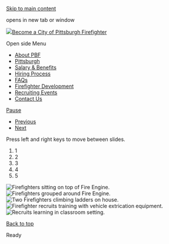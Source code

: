 [Skip to main content](https://www.pittsburghpa.gov/Safety/Fire/Firefighter-Recruitment/Fire-Recruitment-Rotating-Banner#main-content)

opens in new tab or window

[![](https://www.pittsburghpa.gov/files/ocwebsite/0fee673f-8406-4186-8bfa-f8f286f9eaca/logo.png?w=69)Become a City of Pittsburgh Firefighter](https://www.pittsburghpa.gov/Safety/Fire/Firefighter-Recruitment)

Open side Menu

- [About PBF](https://www.pittsburghpa.gov/Safety/Fire/Firefighter-Recruitment/About-PBF)
- [Pittsburgh](https://www.pittsburghpa.gov/Safety/Fire/Firefighter-Recruitment/Pittsburgh)
- [Salary & Benefits](https://www.pittsburghpa.gov/Safety/Fire/Firefighter-Recruitment/Salary-Benefits)
- [Hiring Process](https://www.pittsburghpa.gov/Safety/Fire/Firefighter-Recruitment/Hiring-Process)
- [FAQs](https://www.pittsburghpa.gov/Safety/Fire/Firefighter-Recruitment/FAQs)
- [Firefighter Development](https://www.pittsburghpa.gov/Safety/Fire/Firefighter-Recruitment/Firefighter-Development)
- [Recruiting Events](https://www.pittsburghpa.gov/Safety/Fire/Firefighter-Recruitment/Recruiting-Events)
- [Contact Us](https://www.pittsburghpa.gov/Safety/Fire/Firefighter-Recruitment/Contact-Us)

[Pause](https://www.pittsburghpa.gov/Safety/Fire/Firefighter-Recruitment/Fire-Recruitment-Rotating-Banner#)

- [Previous](https://www.pittsburghpa.gov/Safety/Fire/Firefighter-Recruitment/Fire-Recruitment-Rotating-Banner#)
- [Next](https://www.pittsburghpa.gov/Safety/Fire/Firefighter-Recruitment/Fire-Recruitment-Rotating-Banner#)

Press left and right keys to move between slides.

1. 1
2. 2
3. 3
4. 4
5. 5

![Firefighters sitting on top of Fire Engine.](https://www.pittsburghpa.gov/files/assets/city/v/1/public-safety/images/fire-recruitment/1.jpg)![Firefighters grouped around Fire Engine.](https://www.pittsburghpa.gov/files/assets/city/v/1/public-safety/images/fire-recruitment/2.jpg)![Two Firefighters climbing ladders on house.](https://www.pittsburghpa.gov/files/assets/city/v/1/public-safety/images/fire-recruitment/3.jpg)![Firefighter recruits training with vehicle extrication equipment.](https://www.pittsburghpa.gov/files/assets/city/v/1/public-safety/images/fire-recruitment/4.jpg)![Recruits learning in classroom setting.](https://www.pittsburghpa.gov/files/assets/city/v/1/public-safety/images/fire-recruitment/5.jpg)

[Back to top](https://www.pittsburghpa.gov/Safety/Fire/Firefighter-Recruitment/Fire-Recruitment-Rotating-Banner#body-top)

Ready
